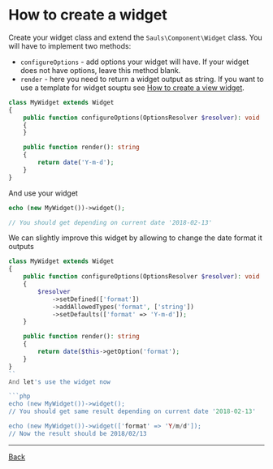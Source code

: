 # How to create a widget

Create your widget class and extend the `Sauls\Component\Widget` class. You will have to implement two methods:
* `configureOptions` - add options your widget will have. If your widget does not have options, leave this method blank.
* `render` - here you need to return a widget output as string. If you want to use a template for widget souptu see [How to create a view widget](create-view-widget.md).

```php
class MyWidget extends Widget
{
    public function configureOptions(OptionsResolver $resolver): void
    {
    }

    public function render(): string
    {
        return date('Y-m-d');
    }
}
```

And use your widget

```php
echo (new MyWidget())->widget();

// You should get depending on current date '2018-02-13'
```

We can slightly improve this widget by allowing to change the date format it outputs

```php
class MyWidget extends Widget
{
    public function configureOptions(OptionsResolver $resolver): void
    {
        $resolver
            ->setDefined(['format'])
            ->addAllowedTypes('format', ['string'])
            ->setDefaults(['format' => 'Y-m-d']);
    }

    public function render(): string
    {
        return date($this->getOption('format');
    }
}
``
And let's use the widget now

```php
echo (new MyWidget())->widget();
// You should get same result depending on current date '2018-02-13'

echo (new MyWidget())->widget(['format' => 'Y/m/d']);
// Now the result should be 2018/02/13
```

---
[Back](/../../Readme.md)
